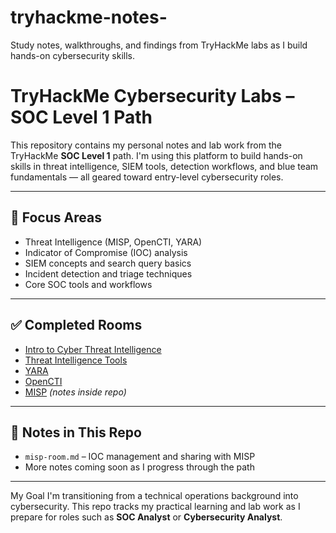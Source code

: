 # tryhackme-notes-
Study notes, walkthroughs, and findings from TryHackMe labs as I build hands-on cybersecurity skills.

# TryHackMe Cybersecurity Labs – SOC Level 1 Path

This repository contains my personal notes and lab work from the TryHackMe **SOC Level 1** path. I'm using this platform to build hands-on skills in threat intelligence, SIEM tools, detection workflows, and blue team fundamentals — all geared toward entry-level cybersecurity roles.

---

## 🧠 Focus Areas
- Threat Intelligence (MISP, OpenCTI, YARA)
- Indicator of Compromise (IOC) analysis
- SIEM concepts and search query basics
- Incident detection and triage techniques
- Core SOC tools and workflows

---

## ✅ Completed Rooms
- [Intro to Cyber Threat Intelligence](https://tryhackme.com/room/introtocyberthreatintel)
- [Threat Intelligence Tools](https://tryhackme.com/room/threatintelligencetools)
- [YARA](https://tryhackme.com/room/yara)
- [OpenCTI](https://tryhackme.com/room/opencti)
- [MISP](./misp-room.md) *(notes inside repo)*

---

## 📂 Notes in This Repo
- `misp-room.md` – IOC management and sharing with MISP
- More notes coming soon as I progress through the path

---

 My Goal
I'm transitioning from a technical operations background into cybersecurity. This repo tracks my practical learning and lab work as I prepare for roles such as **SOC Analyst** or **Cybersecurity Analyst**.
